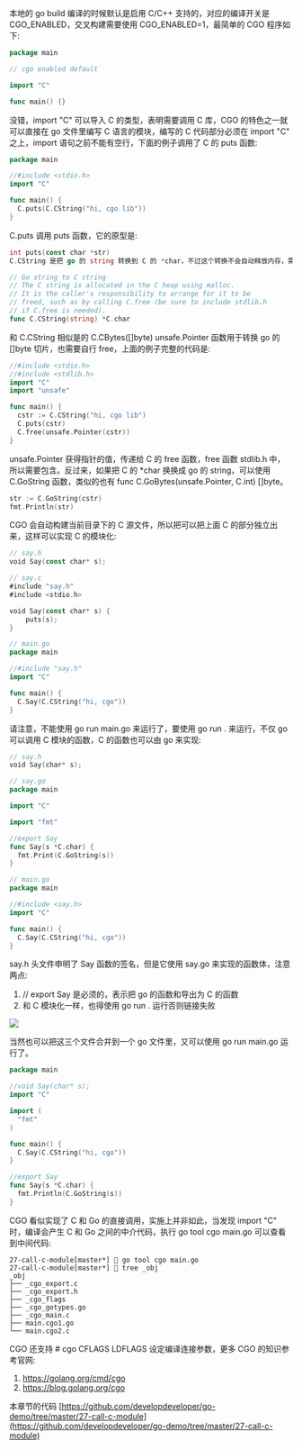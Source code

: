本地的 go build 编译的时候默认是启用 C/C++  支持的，对应的编译开关是 CGO_ENABLED，交叉构建需要使用 CGO_ENABLED=1，最简单的 CGO 程序如下:

```go
package main

// cgo enabled default

import "C"

func main() {}
```

没错，import "C" 可以导入 C 的类型，表明需要调用 C 库，CGO 的特色之一就可以直接在 go 文件里编写 C 语言的模块，编写的 C 代码部分必须在 import "C" 之上，import 语句之前不能有空行，下面的例子调用了 C 的 puts 函数:

```go
package main 

//#include <stdio.h>
import "C"

func main() {
  C.puts(C.CString("hi, cgo lib"))
}
```

C.puts 调用 puts 函数，它的原型是: 

```go
int puts(const char *str)
C.CString 是把 go 的 string 转换到 C 的 *char，不过这个转换不会自动释放内存，需用调用 free 释放，下面是 CString 的签名:

// Go string to C string
// The C string is allocated in the C heap using malloc.
// It is the caller's responsibility to arrange for it to be
// freed, such as by calling C.free (be sure to include stdlib.h
// if C.free is needed).
func C.CString(string) *C.char
```

和 C.CString 相似是的 C.CBytes([]byte) unsafe.Pointer 函数用于转换 go 的 []byte 切片，也需要自行 free，上面的例子完整的代码是:

```go
//#include <stdio.h>
//#include <stdlib.h>
import "C"
import "unsafe"

func main() {
  cstr := C.CString("hi, cgo lib")
  C.puts(cstr)
  C.free(unsafe.Pointer(cstr))
}
```

unsafe.Pointer 获得指针的值，传递给 C 的 free 函数，free 函数 stdlib.h 中，所以需要包含。反过来，如果把 C 的 *char 换换成 go 的 string，可以使用 C.GoString 函数，类似的也有 func C.GoBytes(unsafe.Pointer, C.int) []byte。

```go
str := C.GoString(cstr)
fmt.Println(str)
```

CGO 会自动构建当前目录下的 C 源文件，所以把可以把上面 C 的部分独立出来，这样可以实现 C 的模块化:

```go
// say.h
void Say(const char* s);

// say.c
#include "say.h"
#include <stdio.h>

void Say(const char* s) {
    puts(s);
}

// main.go
package main

//#include "say.h"
import "C"

func main() {
  C.Say(C.CString("hi, cgo"))
}
```

请注意，不能使用 go run main.go 来运行了，要使用 go run . 来运行，不仅 go 可以调用 C 模块的函数，C 的函数也可以由 go 来实现:

```go
// say.h
void Say(char* s);

// say.go
package main

import "C"

import "fmt"

//export Say
func Say(s *C.char) {
  fmt.Print(C.GoString(s))
}

// main.go
package main

//#include <say.h>
import "C"

func main() {
  C.Say(C.CString("hi, cgo"))
}
```

say.h 头文件申明了 Say 函数的签名，但是它使用 say.go 来实现的函数体，注意两点:  
1. // export Say 是必须的，表示把 go 的函数和导出为 C 的函数  
2. 和 C 模块化一样，也得使用 go run . 运行否则链接失败  

![](https://develop-developer.oss-cn-hangzhou.aliyuncs.com/images/7WA4J6QJoMxA5zoCj-C8Tj3ncpFc_iDdXi6kQWmU1o.png?x-oss-process=style/txt-water)

当然也可以把这三个文件合并到一个 go 文件里，又可以使用 go run main.go 运行了。

```go
package main

//void Say(char* s);
import "C"

import (
  "fmt"
)

func main() {
  C.Say(C.CString("hi, cgo"))
}

//export Say
func Say(s *C.char) {
  fmt.Println(C.GoString(s))
}
```

CGO 看似实现了 C 和 Go 的直接调用，实施上并非如此，当发现 import "C" 时，编译会产生 C 和 Go 之间的中介代码，执行 go tool cgo main.go 可以查看到中间代码:

```
27-call-c-module[master*] 🍎 go tool cgo main.go
27-call-c-module[master*] 🍎 tree _obj
_obj
├── _cgo_export.c
├── _cgo_export.h
├── _cgo_flags
├── _cgo_gotypes.go
├── _cgo_main.c
├── main.cgo1.go
└── main.cgo2.c
```

CGO 还支持 # cgo  CFLAGS LDFLAGS 设定编译连接参数，更多 CGO 的知识参考官网:   
1. https://golang.org/cmd/cgo  
2. https://blog.golang.org/cgo  


本章节的代码 [https://github.com/developdeveloper/go-demo/tree/master/27-call-c-module](https://github.com/developdeveloper/go-demo/tree/master/27-call-c-module)
